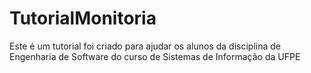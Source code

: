 # TutorialMonitoria
Este é um tutorial foi criado para ajudar os alunos da disciplina de Engenharia de Software do curso de Sistemas de Informação da UFPE
